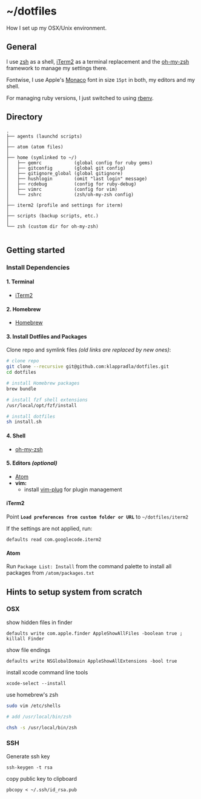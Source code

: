 # ~/dotfiles

How I set up my OSX/Unix environment.


## General

I use [zsh](http://www.zsh.org/) as a shell, [iTerm2](http://iterm2.com/) as a terminal replacement and the [oh-my-zsh](https://github.com/robbyrussell/oh-my-zsh) framework to manage my settings there.

Fontwise, I use Apple's [Monaco](https://github.com/cstrap/monaco-font) font in size `15pt` in both, my editors and my shell.

For managing ruby versions, I just switched to using [rbenv](https://github.com/rbenv/rbenv).


## Directory

```
.
├── agents (launchd scripts)
│
├── atom (atom files)
│
├── home (symlinked to ~/)
│   ├── gemrc            (global config for ruby gems)
│   ├── gitconfig        (global git config)
│   ├── gitignore_global (global gitignore)
│   ├── hushlogin        (omit "last login" message)
│   ├── rcdebug          (config for ruby-debug)
│   ├── vimrc            (config for vim)
│   └── zshrc            (zsh/oh-my-zsh config)
│
├── iterm2 (profile and settings for iterm)
│
├── scripts (backup scripts, etc.)
│
└── zsh (custom dir for oh-my-zsh)


```


## Getting started

### Install Dependencies

#### 1. Terminal

* [iTerm2](https://www.iterm2.com/)

#### 2. Homebrew

* [Homebrew](http://brew.sh/)

#### 3. Install Dotfiles and Packages

Clone repo and symlink files *(old links are replaced by new ones)*:

```sh
# clone repo
git clone --recursive git@github.com:klappradla/dotfiles.git
cd dotfiles

# install Homebrew packages
brew bundle

# install fzf shell extensions
/usr/local/opt/fzf/install

# install dotfiles
sh install.sh
```

#### 4. Shell

* [oh-my-zsh](https://github.com/robbyrussell/oh-my-zsh)

#### 5. Editors *(optional)*

* [Atom](https://atom.io/)
* **vim:**
  * install [vim-plug](https://github.com/junegunn/vim-plug) for plugin management


#### iTerm2

Point **`Load preferences from custom folder or URL`** to `~/dotfiles/iterm2`

If the settings are not applied, run:

	defaults read com.googlecode.iterm2

#### Atom

Run `Package List: Install` from the command palette to install all packages from `/atom/packages.txt`


## Hints to setup system from scratch

### OSX

show hidden files in finder

	defaults write com.apple.finder AppleShowAllFiles -boolean true ; killall Finder

show file endings

	defaults write NSGlobalDomain AppleShowAllExtensions -bool true

install xcode command line tools

	xcode-select --install

use homebrew's zsh

```sh
sudo vim /etc/shells

# add /usr/local/bin/zsh

chsh -s /usr/local/bin/zsh
```


### SSH

Generate ssh key

	ssh-keygen -t rsa

copy public key to clipboard

	pbcopy < ~/.ssh/id_rsa.pub

